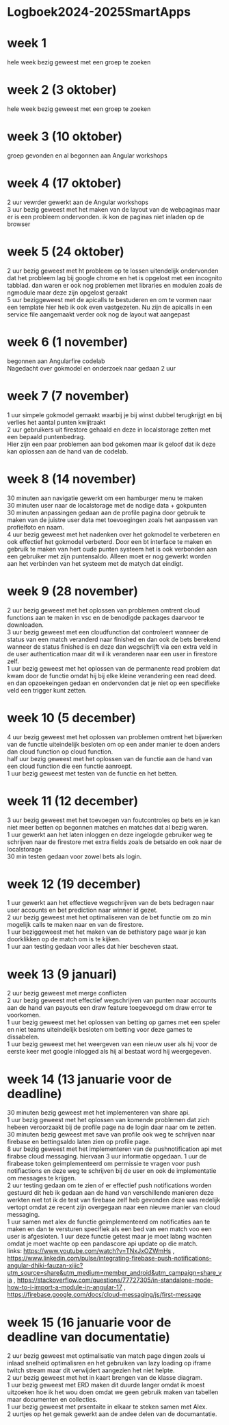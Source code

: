 # Logboek2024-2025SmartApps
# week 1
  hele week bezig geweest met een groep te zoeken
  
# week 2 (3 oktober)
  hele week bezig geweest met een groep te zoeken
  

# week 3 (10 oktober)
  groep gevonden en al begonnen aan Angular workshops

# week 4 (17 oktober)
  2 uur vewrder gewerkt aan de Angular workshops<br />
  3 uur bezig geweest met het maken van de layout van de webpaginas maar er is een probleem ondervonden.
  ik kon de paginas niet inladen op de browser

# week 5 (24 oktober)
  2 uur bezig geweest met ht probleem op te lossen uitendelijk ondervonden dat het probleem lag bij google chrome en het is opgelost met een incognito tabblad.
  dan waren er ook nog problemen met libraries en modulen zoals de ngmodule maar deze zijn opgelost geraakt<br />
  5 uur beziggeweest met de apicalls te bestuderen en om te vormen naar een template hier heb ik ook even vastgezeten. Nu zijn de apicalls in een service file aangemaakt
  verder ook nog de layout wat aangepast

# week 6 (1 november)
  begonnen aan Angularfire codelab<br />
  Nagedacht over gokmodel en onderzoek naar gedaan 2 uur

# week 7 (7 november)
  1 uur simpele gokmodel gemaakt waarbij je bij winst dubbel terugkrijgt en bij verlies het aantal punten kwijtraakt<br />
  2 uur gebruikers uit firestore gehaald en deze in localstorage zetten met een bepaald puntenbedrag.<br />
  Hier zijn een paar problemen aan bod gekomen maar ik geloof dat ik deze kan oplossen aan de hand van de codelab.
  
  # week 8 (14 november)
  30 minuten aan navigatie gewerkt om een hamburger menu te maken <br />
  30 minuten user naar de localstorage met de nodige data + gokpunten<br />
  30 minuten anpassingen gedaan aan de profile pagina door gebruik te maken van de juistre user data met toevoegingen zoals het aanpassen van profielfoto en naam.<br />
  4 uur bezig geweest met het nadenken over het gokmodel te verbeteren en ook effectief het gokmodel verbeterd. Door een bt interface te maken
  en gebruik te maken van hert oude punten systeem het is ook verbonden aan een gebruiker met zijn puntensaldo. Alleen moet er nog gewerkt worden aan het verbinden van het systeem met de matych dat eindigt.
  
# week 9 (28 november)
  2 uur bezig geweest met het oplossen van problemen omtrent cloud functions aan te maken in vsc en de benodigde packages daarvoor te downloaden.<br />
  3 uur bezig geweest met een cloudfunction dat controleert wanneer de status van een match veranderd naar finished en dan ook de bets berekend wanneer de status finished is en deze dan wegschrijft via een extra veld in de user authentication maar dit wil ik veranderen naar een user in firestore zelf.<br />
  1 uur bezig geweest met het oplossen van de permanente read problem dat kwam door de functie omdat hij bij elke kleine verandering een read deed. en dan opzoekeingen gedaan en ondervonden dat je niet op een specifieke veld een trigger kunt zetten.<br />

# week 10 (5 december)
  4 uur bezig geweest met het oplossen van problemen omtrent het bijwerken van de functie uiteindelijk besloten om op een ander manier te doen anders dan cloud function op cloud function.<br />
  half uur bezig geweest met het oplossen van de functie aan de hand van een cloud function die een functie aanroept.<br />
  1 uur bezig geweest met testen van de functie en het betten.<br />

# week 11 (12 december)
 3 uur bezig geweest met het toevoegen van foutcontroles op bets en je kan niet meer betten op begonnen matches en matches dat al bezig waren.<br />
 1 uur gewerkt aan het laten inloggen en deze ingelogde gebruiker weg te schrijven naar de firestore met extra fields zoals de betsaldo en ook naar de localstorage<br />
 30 min testen gedaan voor zowel bets als login.<br />

# week 12 (19 december)
1 uur gewerkt aan het effectieve wegschrijven van de bets bedragen naar user accounts en bet prediction naar winner id gezet.<br />
2 uur bezig geweest met het optimaliseren van de bet functie om zo min mogelijk calls te maken naar en van de firestore.<br />
1 uur beziggeweest met het maken van de bethistory page waar je kan doorklikken op de match om is te kijken.<br />
1 uur aan testing gedaan voor alles dat hier bescheven staat.<br />

# week 13 (9 januari)
2 uur bezig geweest met merge conflicten<br />
2 uur bezig geweest met effectief wegschrijven van punten naar accounts aan de hand van payouts een draw feature toegevoegd om draw error te voorkomen.<br />
1 uur bezig geweest met het oplossen van betting op games met een speler en niet teams uiteindelijk besloten om betting voor deze games te dissabelen.<br />
1 uur bezig geweest met het weergeven van een nieuw user als hij voor de eerste keer met google inlogged als hij al bestaat word hij weergegeven.<br />

# week 14 (13 januarie voor de deadline)
30 minuten bezig geweest met het implementeren van share api.<br />
1 uur bezig geweest met het oplossen van komende problemen dat zich hebeen veroorzaakt bij de profile page na de login daar naar om te zetten.<br />
30 minuten bezig geweest met save van profile ook weg te schrijven naar firebase en bettingsaldo laten zien op profile page.<br />
8 uur bezig geweest met het implementeren van de pushnotification api met firabse cloud messaging. hiervaan 3 uur informatie opgedaan. 1 uur de firabease token geimplementeerd om permissie te vragen voor push notifiactions en deze weg te schrijven bij de user en ook de implementatie om messages te krijgen.<br />
2 uur testing gedaan om te zien of er effectief push notifications worden gestuurd dit heb ik gedaan aan de hand van verschillende manieren deze werkten niet tot ik de test van firebase zelf heb gevonden deze was redelijk vertopt omdat ze recent zijn overgegaan naar een nieuwe manier van cloud messaging.<br />
1 uur samen met alex de functie geimplementeerd om notificaties aan te maken en dan te versturen specifiek als een bed van een match voo een user is afgesloten. 1 uur deze functie getest maar je moet labng wachten omdat je moet wachte op een pandascore api update op die match.<br />
links: https://www.youtube.com/watch?v=TNxJxOZWmHs , https://www.linkedin.com/pulse/integrating-firebase-push-notifications-angular-dhiki-fauzan-xijic?utm_source=share&utm_medium=member_android&utm_campaign=share_via , https://stackoverflow.com/questions/77727305/in-standalone-mode-how-to-i-import-a-module-in-angular-17 , https://firebase.google.com/docs/cloud-messaging/js/first-message<br />

# week 15 (16 januarie voor de deadline van documentatie)
2 uur bezig geweest met optimalisatie van match page dingen zoals ui inlaad snelheid optimalisren en het gebruiken van lazy loading op iframe twitch stream maar dit verwijdert aangezien het niet helpte.<br />
2 uur bezig geweest met het in kaart brengen van de klasse diagram.<br />
1 uur bezig geweest met ERD maken dit duurde langer omdat ik moest uitzoeken hoe ik het wou doen omdat we geen gebruik maken van tabellen maar documenten en collecties.<br />
1 uur bezig geweest met prsentaite in elkaar te steken samen met Alex.<br />
2 uurtjes op het gemak gewerkt aan de andee delen van de documantatie.<br />
